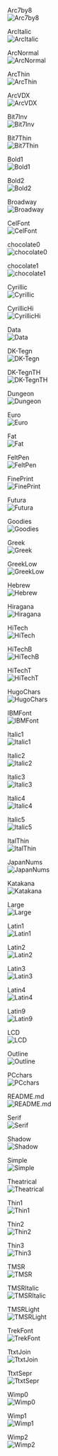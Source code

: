 Arc7by8  
![Arc7by8](images/Arc7by8.png)  
  
ArcItalic  
![ArcItalic](images/ArcItalic.png)  
  
ArcNormal  
![ArcNormal](images/ArcNormal.png)  
  
ArcThin  
![ArcThin](images/ArcThin.png)  
  
ArcVDX  
![ArcVDX](images/ArcVDX.png)  
  
Bit7Inv  
![Bit7Inv](images/Bit7Inv.png)  
  
Bit7Thin  
![Bit7Thin](images/Bit7Thin.png)  
  
Bold1  
![Bold1](images/Bold1.png)  
  
Bold2  
![Bold2](images/Bold2.png)  
  
Broadway  
![Broadway](images/Broadway.png)  
  
CelFont  
![CelFont](images/CelFont.png)  
  
chocolate0  
![chocolate0](images/chocolate0.png)  
  
chocolate1  
![chocolate1](images/chocolate1.png)  
  
Cyrillic  
![Cyrillic](images/Cyrillic.png)  
  
CyrillicHi  
![CyrillicHi](images/CyrillicHi.png)  
  
Data  
![Data](images/Data.png)  
  
DK-Tegn  
![DK-Tegn](images/DK-Tegn.png)  
  
DK-TegnTH  
![DK-TegnTH](images/DK-TegnTH.png)  
  
Dungeon  
![Dungeon](images/Dungeon.png)  
  
Euro  
![Euro](images/Euro.png)  
  
Fat  
![Fat](images/Fat.png)  
  
FeltPen  
![FeltPen](images/FeltPen.png)  
  
FinePrint  
![FinePrint](images/FinePrint.png)  
  
Futura  
![Futura](images/Futura.png)  
  
Goodies  
![Goodies](images/Goodies.png)  
  
Greek  
![Greek](images/Greek.png)  
  
GreekLow  
![GreekLow](images/GreekLow.png)  
  
Hebrew  
![Hebrew](images/Hebrew.png)  
  
Hiragana  
![Hiragana](images/Hiragana.png)  
  
HiTech  
![HiTech](images/HiTech.png)  
  
HiTechB  
![HiTechB](images/HiTechB.png)  
  
HiTechT  
![HiTechT](images/HiTechT.png)  
  
HugoChars  
![HugoChars](images/HugoChars.png)  
  
IBMFont  
![IBMFont](images/IBMFont.png)  
  
Italic1  
![Italic1](images/Italic1.png)  
  
Italic2  
![Italic2](images/Italic2.png)  
  
Italic3  
![Italic3](images/Italic3.png)  
  
Italic4  
![Italic4](images/Italic4.png)  
  
Italic5  
![Italic5](images/Italic5.png)  
  
ItalThin  
![ItalThin](images/ItalThin.png)  
  
JapanNums  
![JapanNums](images/JapanNums.png)  
  
Katakana  
![Katakana](images/Katakana.png)  
  
Large  
![Large](images/Large.png)  
  
Latin1  
![Latin1](images/Latin1.png)  
  
Latin2  
![Latin2](images/Latin2.png)  
  
Latin3  
![Latin3](images/Latin3.png)  
  
Latin4  
![Latin4](images/Latin4.png)  
  
Latin9  
![Latin9](images/Latin9.png)  
  
LCD  
![LCD](images/LCD.png)  
  
Outline  
![Outline](images/Outline.png)  
  
PCchars  
![PCchars](images/PCchars.png)  
  
README.md  
![README.md](images/README.md.png)  
  
Serif  
![Serif](images/Serif.png)  
  
Shadow  
![Shadow](images/Shadow.png)  
  
Simple  
![Simple](images/Simple.png)  
  
Theatrical  
![Theatrical](images/Theatrical.png)  
  
Thin1  
![Thin1](images/Thin1.png)  
  
Thin2  
![Thin2](images/Thin2.png)  
  
Thin3  
![Thin3](images/Thin3.png)  
  
TMSR  
![TMSR](images/TMSR.png)  
  
TMSRItalic  
![TMSRItalic](images/TMSRItalic.png)  
  
TMSRLight  
![TMSRLight](images/TMSRLight.png)  
  
TrekFont  
![TrekFont](images/TrekFont.png)  
  
TtxtJoin  
![TtxtJoin](images/TtxtJoin.png)  
  
TtxtSepr  
![TtxtSepr](images/TtxtSepr.png)  
  
Wimp0  
![Wimp0](images/Wimp0.png)  
  
Wimp1  
![Wimp1](images/Wimp1.png)  
  
Wimp2  
![Wimp2](images/Wimp2.png)  
  
